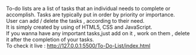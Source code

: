 To-do lists are a list of tasks that an individual needs to complete or accomplish. Tasks are typically put in order by priority or importance.
<br>
User can add / delete the tasks , according to their need.
<br>
It is simply created by using of HTML5, CSS and JavaScript.
<br>
If you wanna have any important tasks,just add on it , work on them , delete it after the completion of your tasks.
<br>
To check it live : http://127.0.0.1:5500/To-Do-List/index.html
